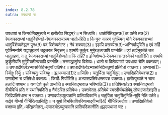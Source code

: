 ```yaml
---
index: 8.2.78
sutra: उपधायां च

---
```

 उपधायां च किमर्थमिदमुच्यते न हलीत्येव सिद्धम्?॥ न सिध्यति। धातोरितिझ्र्तत्र(1)ट वर्तते तत्र(2) रेफवकाराभ्यां धातुर्विशेष्यते-रेफवकारान्तस्य धातो-रिति॥ किं पुनः कारणं पूर्वस्मिन् योगे रेफवकाराभ्यां धातुर्विशेष्यतेझ्र्न पुनः(9) पदं विशेष्यते?ट। नैवं शक्यम्(3)॥ इहापि प्रसज्येत(3)-अग्निर्वायुरिति॥ एवं तर्हि पूर्वस्मिन्योगे यद्धातुग्रहणं तदुत्तरत्र निवृत्तम्॥ एवमपि कुर्कुरः मुर्मुरःइत्यत्रापि प्राप्नोति॥ एवं तर्ह्यनुवर्तते तत्र धातुग्रहणं, न तु रेफवकाराभ्यां धातुर्विशेष्यते॥ किं तर्हि?॥ इग्विशेष्यते-रेफवकारान्तस्येको धातोरिति॥ एवमपि कुर्कुरीयति मुर्मुरीयतीत्यत्रापि प्राप्नोति॥ तस्माद्धातुरेव विशेष्यः। धातौ च विशेष्यमाणे उपधायां चेति वक्तव्यम्। ॥ उपधादीर्घत्वेऽभ्यासजिव्रिचतुर्णां प्रतिषेधः॥ उपधादीर्घत्वेऽभ्यासजिव्रिचतुर्णां प्रतिषेधो वक्तव्यः। अभ्यास(1)-रिर्यतुः रिर्युः। संविव्यतुः संविव्युः। झ्र्अभ्यास(1)ट॥ जिव्रिः। चतुर्यिता चतुर्यितुम्॥ उणादिप्रतिषेधश्च(2)॥ उणादीनां च प्रतिषेधो वक्तव्यः। किर्योः गिर्योरिति॥ अभ्यासप्रतिषेधस्तावन्न वक्तव्यः। हलीत्युच्यते न चात्र हलादिं पश्यामः॥ यणादेशे कृते प्राप्नोति॥ स्थानिवद्भावान्न भविष्यति(3)॥ प्रतिषिध्यतेऽत्र स्थानिवद्भावो दीर्घविधिं प्रति न स्थानिवदिति॥ नैषोऽस्ति प्रतिषेधः। उक्तमेतत्-प्रतिषेधे स्वरदीर्घयलोपेषु लोपाऽजादेशइति॥ जिव्रिप्रतिषेधश्च न वक्तव्यः। उणादयोऽव्युत्पन्नानि प्रातिपदिकानि॥ चतुर्यिता चतुर्यितुमिति-सुपि नेति वर्तते॥ यद्येवं गीर्भ्यां गीर्भिरित्यप्रसिद्धिः॥ न सुपो विभक्तिविपरिणामाद्गीर्भ्यां(4) गीर्भिरित्यदोषः॥ उणादिप्रतिषेधो वक्तव्य इति,-परिहृतमेतत्,-उणादयोऽव्युत्पन्नानि प्रातिपदिकानीति॥झ्र्उपधायां चट। 